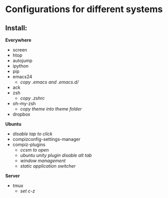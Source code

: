 Configurations for different systems
======


Install:
----

**Everywhere**

* screen
* htop
* autojump
* ipython
* pip
* emacs24 
	* *copy .emacs and .emacs.d/*
* ack
* zsh 
	* *copy .zshrc*
* oh-my-zsh 
	* *copy theme into theme folder*
* dropbox

**Ubuntu**
* *disable tap to click*
* compizconfig-settings-manager
* compiz-plugins
	* *ccsm to open*
	* *ubuntu unity plugin disable alt tab*
	* *window management*
	* *static application switcher*



**Server**

* tmux    
	* *set c-z*



